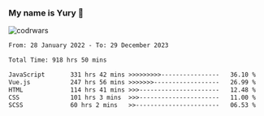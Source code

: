 ### My name is Yury 👋 
![codrwars](https://www.codewars.com/users/litury/badges/micro) 


<!--START_SECTION:waka-->

```txt
From: 28 January 2022 - To: 29 December 2023

Total Time: 918 hrs 50 mins

JavaScript       331 hrs 42 mins >>>>>>>>>----------------   36.10 %
Vue.js           247 hrs 56 mins >>>>>>>------------------   26.99 %
HTML             114 hrs 41 mins >>>----------------------   12.48 %
CSS              101 hrs 3 mins  >>>----------------------   11.00 %
SCSS             60 hrs 2 mins   >>-----------------------   06.53 %
```

<!--END_SECTION:waka-->

